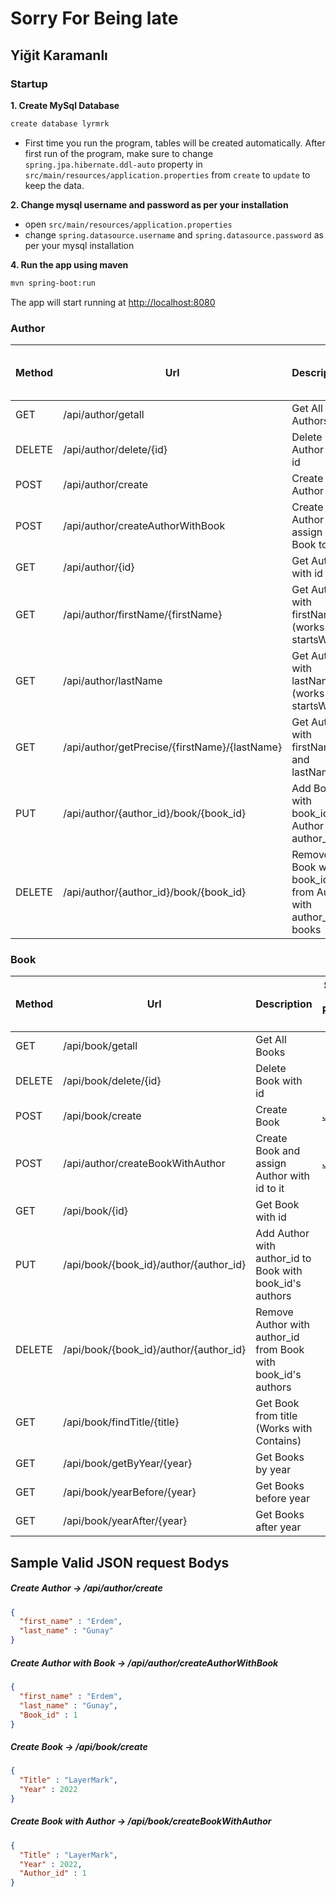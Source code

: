 # Sorry For Being late
## Yiğit Karamanlı

### Startup

**1. Create MySql Database**

```bash
create database lyrmrk
```

* First time you run the program, tables will be created automatically. After first run of the program, make sure to change `spring.jpa.hibernate.ddl-auto` property in `src/main/resources/application.properties` from `create` to `update` to keep the data.

**2. Change mysql username and password as per your installation**

+ open `src/main/resources/application.properties`
+ change `spring.datasource.username` and `spring.datasource.password` as per your mysql installation

**4. Run the app using maven**

```bash
mvn spring-boot:run
```
The app will start running at <http://localhost:8080>

### Author 

| Method | Url                                           | Description                                                                           | Sample Valid Request Body     |
|--------|-----------------------------------------------|---------------------------------------------------------------------------------------|-------------------------------|
| GET    | /api/author/getall                            | Get All Authors                                                                       |                               |
| DELETE | /api/author/delete/{id}                       | Delete Author With id                                                                 |                               |
| POST   | /api/author/create                            | Create Author                                                                         | [JSON](#authorcreate)         |
| POST   | /api/author/createAuthorWithBook              | Create Author and assign a Book to it                                                 | [JSON](#authorcreatewithbook) |
| GET    | /api/author/{id}                              | Get Author with id                                                                    |                               |
| GET    | /api/author/firstName/{firstName}             | Get Author with firstName (works with startsWith)                                     |                               |
| GET    | /api/author/lastName                          | Get Author with lastName (works with startsWith)                                      |            |
| GET    | /api/author/getPrecise/{firstName}/{lastName} | Get Author with firstName and lastName                                                |            |
| PUT    | /api/author/{author_id}/book/{book_id}        | Add Book with book_id to Author with author_id                                        |                               |
| DELETE | /api/author/{author_id}/book/{book_id}               | Remove Book with book_id from Author with author_id's books                           |                               |

### Book


| Method | Url                                    | Description                                                   | Sample Valid Request Body |
|--------|----------------------------------------|---------------------------------------------------------------|--------------------|
| GET    | /api/book/getall                       | Get All Books                                                 |                    |
| DELETE | /api/book/delete/{id}                  | Delete Book with id                                           |                    |
| POST   | /api/book/create                       | Create Book                                                   | [JSON](#bookcreate) |
| POST   | /api/author/createBookWithAuthor       | Create Book and assign Author with id to it                   | [JSON](#bookcreatewithauthor) |
| GET    | /api/book/{id}                         | Get Book with id                                              |                    |
| PUT    | /api/book/{book_id}/author/{author_id} | Add Author with author_id to Book with book_id's authors      |                    |
| DELETE | /api/book/{book_id}/author/{author_id} | Remove Author with author_id from Book with book_id's authors |                    |
| GET    | /api/book/findTitle/{title}            | Get Book from title (Works with Contains)                     |                    |
| GET    | /api/book/getByYear/{year}             | Get Books by year                                             |                    |
| GET    | /api/book/yearBefore/{year}            | Get Books before year                                         |                    |
| GET    | /api/book/yearAfter/{year}             | Get Books after year                                          |                    |

## Sample Valid JSON request Bodys

##### <a id= "createauthor"> Create Author -> /api/author/create </a>
```json
{
  "first_name" : "Erdem",
  "last_name" : "Gunay"
}
```

##### <a id= "authorcreatewithbook"> Create Author with Book -> /api/author/createAuthorWithBook </a>
```json
{
  "first_name" : "Erdem",
  "last_name" : "Gunay",
  "Book_id" : 1
}
```

##### <a id= "bookcreate"> Create Book -> /api/book/create </a>

```json
{
  "Title" : "LayerMark",
  "Year" : 2022
}
```
##### <a id= "bookcreatewithauthor"> Create Book with Author -> /api/book/createBookWithAuthor </a>

```json
{
  "Title" : "LayerMark",
  "Year" : 2022,
  "Author_id" : 1
}
```
